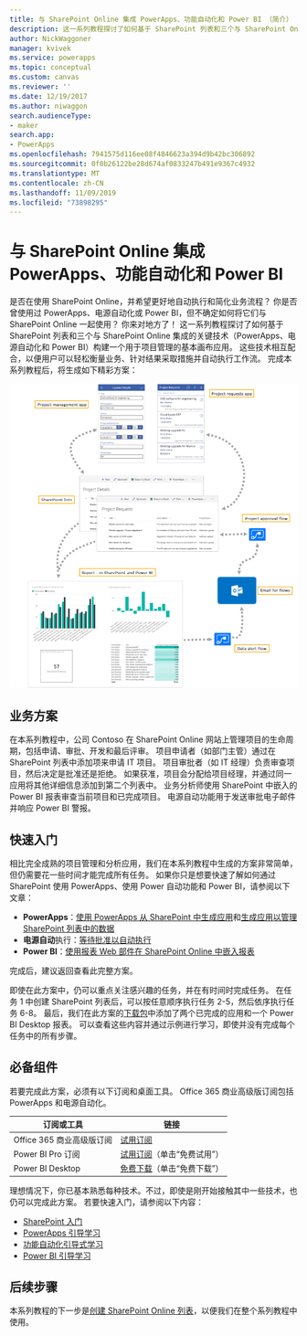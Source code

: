 ```yaml
---
title: 与 SharePoint Online 集成 PowerApps、功能自动化和 Power BI （简介） |Microsoft Docs
description: 这一系列教程探讨了如何基于 SharePoint 列表和三个与 SharePoint Online 集成的关键技术（PowerApps、电源自动化和 Power BI）构建一个用于项目管理的基本画布应用。
author: NickWaggoner
manager: kvivek
ms.service: powerapps
ms.topic: conceptual
ms.custom: canvas
ms.reviewer: ''
ms.date: 12/19/2017
ms.author: niwaggon
search.audienceType:
- maker
search.app:
- PowerApps
ms.openlocfilehash: 7941575d116ee08f4846623a394d9b42bc306892
ms.sourcegitcommit: 0f0b26122be28d674af0833247b491e9367c4932
ms.translationtype: MT
ms.contentlocale: zh-CN
ms.lasthandoff: 11/09/2019
ms.locfileid: "73898295"
---
```

# <a name="integrate-powerapps-power-automate-and-power-bi-with-sharepoint-online"></a>与 SharePoint Online 集成 PowerApps、功能自动化和 Power BI
是否在使用 SharePoint Online，并希望更好地自动执行和简化业务流程？ 你是否曾使用过 PowerApps、电源自动化或 Power BI，但不确定如何将它们与 SharePoint Online 一起使用？ 你来对地方了！ 这一系列教程探讨了如何基于 SharePoint 列表和三个与 SharePoint Online 集成的关键技术（PowerApps、电源自动化和 Power BI）构建一个用于项目管理的基本画布应用。 这些技术相互配合，以便用户可以轻松衡量业务、针对结果采取措施并自动执行工作流。 完成本系列教程后，将生成如下精彩方案：

![图表：已完成的方案](./media/sharepoint-scenario-intro/composite-with-background.png)

## <a name="business-scenario"></a>业务方案
在本系列教程中，公司 Contoso 在 SharePoint Online 网站上管理项目的生命周期，包括申请、审批、开发和最后评审。 项目申请者（如部门主管）通过在 SharePoint 列表中添加项来申请 IT 项目。 项目审批者（如 IT 经理）负责审查项目，然后决定是批准还是拒绝。 如果获准，项目会分配给项目经理，并通过同一应用将其他详细信息添加到第二个列表中。 业务分析师使用 SharePoint 中嵌入的 Power BI 报表审查当前项目和已完成项目。  电源自动功能用于发送审批电子邮件并响应 Power BI 警报。

## <a name="getting-started-quickly"></a>快速入门
相比完全成熟的项目管理和分析应用，我们在本系列教程中生成的方案非常简单，但仍需要花一些时间才能完成所有任务。 如果你只是想要快速了解如何通过 SharePoint 使用 PowerApps、使用 Power 自动功能和 Power BI，请参阅以下文章：

* **PowerApps**：[使用 PowerApps 从 SharePoint 中生成应用](app-from-sharepoint.md#generate-an-app-from-within-sharepoint-online)和[生成应用以管理 SharePoint 列表中的数据](app-from-sharepoint.md)
* **电源自动**执行：[等待批准以自动执行](https://docs.microsoft.com/flow/wait-for-approvals)
* **Power BI**：[使用报表 Web 部件在 SharePoint Online 中嵌入报表](https://docs.microsoft.com/power-bi/service-embed-report-spo)

完成后，建议返回查看此完整方案。

即使在此方案中，仍可以重点关注感兴趣的任务，并在有时间时完成任务。 在任务 1 中创建 SharePoint 列表后，可以按任意顺序执行任务 2-5，然后依序执行任务 6-8。 最后，我们在此方案的[下载包](https://aka.ms/o4ia0f)中添加了两个已完成的应用和一个 Power BI Desktop 报表。 可以查看这些内容并通过示例进行学习，即使并没有完成每个任务中的所有步骤。

## <a name="prerequisites"></a>必备组件
若要完成此方案，必须有以下订阅和桌面工具。 Office 365 商业高级版订阅包括 PowerApps 和电源自动化。

| **订阅或工具** | **链接** |
| --- | --- |
| Office 365 商业高级版订阅 |[试用订阅](https://signup.microsoft.com/Signup?OfferId=467eab54-127b-42d3-b046-3844b860bebf&dl=O365_BUSINESS_PREMIUM&ali=1) |
| Power BI Pro 订阅 |[试用订阅](https://powerbi.microsoft.com/get-started/)（单击“免费试用”） |
| Power BI Desktop |[免费下载](https://powerbi.microsoft.com/get-started/)（单击“免费下载”） |

理想情况下，你已基本熟悉每种技术。不过，即使是刚开始接触其中一些技术，也仍可以完成此方案。 若要快速入门，请参阅以下内容：

* [SharePoint 入门](https://support.office.com/article/Get-started-with-SharePoint-909ec2f0-05c8-4e92-8ad3-3f8b0b6cf261)
* [PowerApps 引导学习](../../guided-learning/index.md)
* [功能自动化引导式学习](https://docs.microsoft.com/flow/guided-learning/)
* [Power BI 引导学习](https://docs.microsoft.com/power-bi/guided-learning/)

## <a name="next-steps"></a>后续步骤
本系列教程的下一步是[创建 SharePoint Online 列表](sharepoint-scenario-setup.md)，以便我们在整个系列教程中使用。

